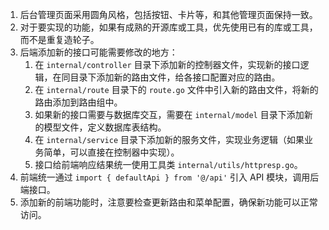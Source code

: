 1. 后台管理页面采用圆角风格，包括按钮、卡片等，和其他管理页面保持一致。 
2. 对于要实现的功能，如果有成熟的开源库或工具，优先使用已有的库或工具，而不是重复造轮子。
3. 后端添加新的接口可能需要修改的地方：
   1. 在 `internal/controller` 目录下添加新的控制器文件，实现新的接口逻辑，在同目录下添加新的路由文件，给各接口配置对应的路由。
   2. 在 `internal/route` 目录下的 `route.go` 文件中引入新的路由文件，将新的路由添加到路由组中。
   3. 如果新的接口需要与数据库交互，需要在 `internal/model` 目录下添加新的模型文件，定义数据库表结构。
   4. 在 `internal/service` 目录下添加新的服务文件，实现业务逻辑（如果业务简单，可以直接在控制器中实现）。
   5. 接口给前端响应结果统一使用工具类 `internal/utils/httpresp.go`。
4. 前端统一通过 `import { defaultApi } from '@/api'` 引入 API 模块，调用后端接口。
5. 添加新的前端功能时，注意要检查更新路由和菜单配置，确保新功能可以正常访问。